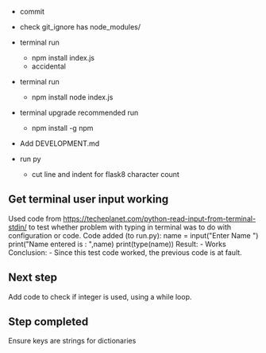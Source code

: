 - commit

- check git_ignore has node_modules/

- terminal run 
    - npm install index.js
    - accidental

- terminal run
    - npm install node index.js

- terminal upgrade recommended
    run
    - npm install -g npm

- Add DEVELOPMENT.md

- run py
    - cut line and indent for flask8 character count

## Get terminal user input working

Used code from https://techeplanet.com/python-read-input-from-terminal-stdin/ to test whether problem with typing in terminal was to do with configuration or code.
Code added (to run.py):
    name = input("Enter Name ")
    print("Name entered is : ",name)
    print(type(name))
Result:
    - Works
Conclusion:
    - Since this test code worked, the previous code is at fault.

## Next step

Add code to check if integer is used, using a while loop.

## Step completed
Ensure keys are strings for dictionaries